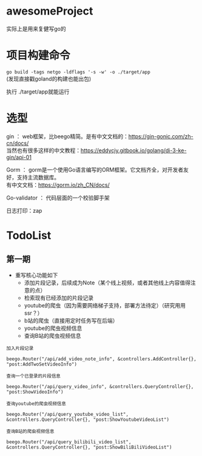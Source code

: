 # awesomeProject
实际上是用来复健写go的

# 项目构建命令

`go build -tags netgo -ldflags '-s -w' -o ./target/app`  
(发现直接戳goland的构建也能出包)

执行 ./target/app就能运行

# 选型

gin ： web框架，比beego精简。是有中文文档的：https://gin-gonic.com/zh-cn/docs/  
当然也有很多这样的中文教程：https://eddycjy.gitbook.io/golang/di-3-ke-gin/api-01  

Gorm ： gorm是一个使用Go语言编写的ORM框架。它文档齐全，对开发者友好，支持主流数据库。  
有中文文档：https://gorm.io/zh_CN/docs/  

Go-validator ： 代码层面的一个校验脚手架

日志打印：zap


# TodoList

## 第一期

- 重写核心功能如下
  - 添加片段记录，后续成为Note（某个线上视频，或者其他线上内容值得注意的点）
  - 检索现有已经添加的片段记录
  - youtube的爬虫（因为需要网络梯子支持，部署方法待定）（研究用用ssr？）
  - b站的爬虫（直接用定时任务写在后端）
  - youtube的爬虫视频信息
  - 查询B站的爬虫视频信息


```	
加入片段记录

beego.Router("/api/add_video_note_info", &controllers.AddController{}, "post:AddTwoSetVideoInfo")

查询一个已登录的片段信息

beego.Router("/api/query_video_info", &controllers.QueryController{}, "post:ShowVideoInfo")

查询youtube的爬虫视频信息

beego.Router("/api/query_youtube_video_list", &controllers.QueryController{}, "post:ShowYoutubeVideoList")

查询B站的爬虫视频信息

beego.Router("/api/query_bilibili_video_list", &controllers.QueryController{}, "post:ShowBiliBiliVideoList")
```